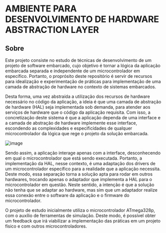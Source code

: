 # AMBIENTE PARA DESENVOLVIMENTO DE HARDWARE ABSTRACTION LAYER

## Sobre
Este projeto consiste no estudo de técnicas de desenvolvimento de um projeto de software embarcado, cujo objetivo é tornar a lógica da aplicação embarcada separada e independente de um microcontrolador em específico. Portanto, o proprósito deste repositório é servir de recursos para idealização e experimentação de práticas para implementação de uma camada de abstração de hardware no contexto de sistemas embarcados.

Desta forma, uma vez abstraída a utilização dos recursos de hardware necessário no código da aplicação, a ideia é que uma camada de abstração de hardware (HAL) seja implementada sob demanda, para atender aos serviços de hardware que o código da aplicação requisita. Com isso, a concretização deste sistema é que a aplicação dependa de uma interface e a camada de abstração de hardware implemente esse interface, escondendo as complexidades e especificídades de qualquer microcontrolador da lógica que rege o projeto da solução embarcada. 

![image](https://user-images.githubusercontent.com/63216146/157783674-e1cf425c-42b2-4067-b562-8aad52ecedba.png)

Sendo assim, a aplicação interage apenas com a interface, desconhecendo em qual o microcontrolador que está sendo executada. Portanto, a implementação da HAL, nesse contexto, é uma adaptação dos drivers de um microcontrolador específico para a realidade que a aplicação necessita. Deste modo, essa separação torna a solução apta para rodar em outros hardwares, trocando apenas o adaptador que implementa a HAL para o microcontrolador em questão. Neste sentido, a intenção é que a solução não tenha que se adaptar ao hardware, mas sim que um adaptador realize essa conexão entre o software da aplicação e o firmware do microcontrolador.

O projeto de estudo inicialmente utiliza o microcontrolador ATmega328p, com o auxílio de ferramentas de simulação. Deste modo, é possível obter um feedback que irá viabilizar a implementação das práticas em um projeto físico e com outros microcontroladores.
